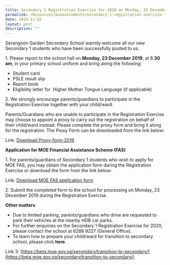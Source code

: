 ```yaml
---
title: Secondary 1 Registration Exercise for 2020 on Monday, 23 December 2019
permalink: /Resources/announcements/secondary-1-registration-exercise-for-2020-on-monday-23-december-2019/
date: 2019-11-25
layout: post
description: ""
---
```

Serangoon Garden Secondary School warmly welcome all our new Secondary 1 students who have been successfully posted to us. 

1\. Please report to the school hall on **Monday, 23 December 2019**, at 8.**30 am**, in your primary school uniform and bring along the following:

*   Student card
*   PSLE result slip
*   Report book
*   Eligibility letter for  Higher Mother Tongue Language (if applicable)

2. We strongly encourage parents/guardians to participate in the Registration Exercise together with your child/ward.

Parents/Guardians who are unable to participate in the Registration Exercise may choose to appoint a proxy to carry out the registration on behalf of their child/ward instead. Please complete the proxy form and bring it along for the registration. The Proxy Form can be downloaded from the link below:

Link: [Download Proxy-form-2019](https://www.sgs.edu.sg/wp-content/uploads/2019/11/Proxy-form-2019.pdf)

**Application for MOE Financial Assistance Scheme (FAS)**

1\. For parents/guardians of Secondary 1 students who wish to apply for MOE FAS, you may obtain the application form during the Registration Exercise or download the form from the link below:

Link: [Download MOE FAS application form](https://www.sgs.edu.sg/wp-content/uploads/2019/11/MOE-FAS-application-form-Sep-19.pdf)

2\. Submit the completed form to the school for processing on Monday, 23 December 2019 during the Registration Exercise.

**Other matters**

*   Due to limited parking, parents/guardians who drive are requested to park their vehicles at the nearby HDB car parks.
*   For further enquiries on the Secondary 1 Registration Exercise for 2020, please contact the school at 6288 9227 (General Office).
*   To learn how to prepare your child/ward for transition to secondary school, please click **here**.

Link 3: [https://beta.moe.gov.sg/secondary/transition-to-secondary/](https://beta.moe.gov.sg/secondary/transition-to-secondary/)